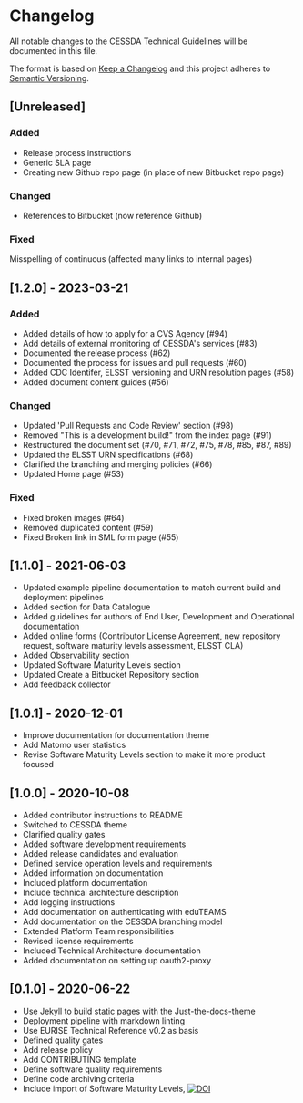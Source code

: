 # Changelog

All notable changes to the CESSDA Technical Guidelines will be documented in this file.

The format is based on [Keep a Changelog](https://keepachangelog.com/en/1.0.0/)
and this project adheres to [Semantic Versioning](https://semver.org/spec/v2.0.0.html).

## [Unreleased]

### Added

* Release process instructions
* Generic SLA page
* Creating new Github repo page (in place of new Bitbucket repo page)

### Changed

* References to Bitbucket (now reference Github)

### Fixed

Misspelling of continuous (affected many links to internal pages)

## [1.2.0] - 2023-03-21

### Added

* Added details of how to apply for a CVS Agency (#94)
* Add details of external monitoring of CESSDA's services (#83)
* Documented the release process (#62)
* Documented the process for issues and pull requests (#60)
* Added CDC Identifer, ELSST versioning and URN resolution pages (#58)
* Added document content guides (#56)

### Changed

* Updated 'Pull Requests and Code Review' section (#98)
* Removed "This is a development build!" from the index page (#91)
* Restructured the document set (#70, #71, #72, #75, #78, #85, #87, #89)
* Updated the ELSST URN specifications (#68)
* Clarified the branching and merging policies (#66)
* Updated Home page (#53)

### Fixed

* Fixed broken images (#64)
* Removed duplicated  content (#59)
* Fixed Broken link in SML form page (#55)

## [1.1.0] - 2021-06-03

* Updated example pipeline documentation to match current build and deployment pipelines
* Added section for Data Catalogue
* Added guidelines for authors of End User, Development and Operational documentation
* Added online forms (Contributor License Agreement, new repository request, software maturity levels assessment, ELSST CLA)
* Added Observability section
* Updated Software Maturity Levels section
* Updated Create a Bitbucket Repository section
* Add feedback collector

## [1.0.1] - 2020-12-01

* Improve documentation for documentation theme
* Add Matomo user statistics
* Revise Software Maturity Levels section to make it more product focused

## [1.0.0] - 2020-10-08

* Added contributor instructions to README
* Switched to CESSDA theme
* Clarified quality gates
* Added software development requirements
* Added release candidates and evaluation
* Defined service operation levels and requirements
* Added information on documentation
* Included platform documentation
* Include technical architecture description
* Add logging instructions
* Add documentation on authenticating with eduTEAMS
* Add documentation on the CESSDA branching model
* Extended Platform Team responsibilities
* Revised license requirements
* Included Technical Architecture documentation
* Added documentation on setting up oauth2-proxy

## [0.1.0] - 2020-06-22

* Use Jekyll to build static pages with the Just-the-docs-theme
* Deployment pipeline with markdown linting
* Use EURISE Technical Reference v0.2 as basis
* Defined quality gates
* Add release policy
* Add CONTRIBUTING template
* Define software quality requirements
* Define code archiving criteria
* Include import of Software Maturity Levels, [![DOI](https://zenodo.org/badge/DOI/10.5281/zenodo.2614050.svg)](https://doi.org/10.5281/zenodo.2614050)
